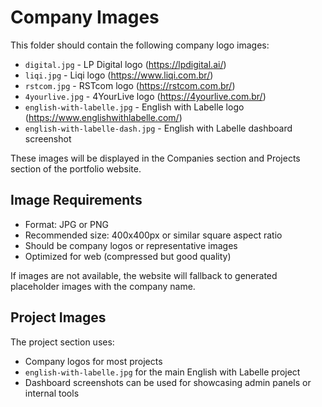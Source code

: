# Company Images

This folder should contain the following company logo images:

- `digital.jpg` - LP Digital logo (https://lpdigital.ai/)
- `liqi.jpg` - Liqi logo (https://www.liqi.com.br/)
- `rstcom.jpg` - RSTcom logo (https://rstcom.com.br/)
- `4yourlive.jpg` - 4YourLive logo (https://4yourlive.com.br/)
- `english-with-labelle.jpg` - English with Labelle logo (https://www.englishwithlabelle.com/)
- `english-with-labelle-dash.jpg` - English with Labelle dashboard screenshot

These images will be displayed in the Companies section and Projects section of the portfolio website.

## Image Requirements

- Format: JPG or PNG
- Recommended size: 400x400px or similar square aspect ratio
- Should be company logos or representative images
- Optimized for web (compressed but good quality)

If images are not available, the website will fallback to generated placeholder images with the company name.

## Project Images

The project section uses:

- Company logos for most projects
- `english-with-labelle.jpg` for the main English with Labelle project
- Dashboard screenshots can be used for showcasing admin panels or internal tools
